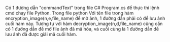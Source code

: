Có 1 đường dẫn "commandText" trong file C# Program.cs để thực thi lệnh cmd chạy file Python.
Trong file python Với tên file trong hàm encryption_image(n,e,file_name) để mở ảnh, 1 đường dẫn phải có để lưu ảnh cuối hàm này.
Tương tự với hàm decryption_image(n,d,file_name) cũng cần có 1 đường dẫn để mở file ảnh đã mã hóa, và cuối cùng là 1 đường dẫn để  lưu ảnh đã được giải mã cuối hàm.
